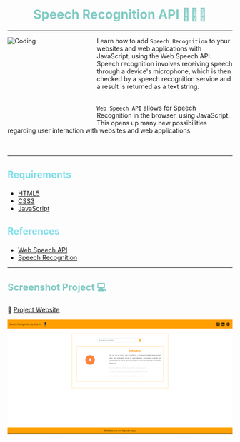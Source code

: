 # <h1 align="center" style="color: #80cbc4;"> Speech Recognition API 👨🏻‍💻 </h1> <hr>  

<img align="left" alt="Coding" width="200" height="200" src="https://winaero.com/blog/wp-content/uploads/2017/06/microphone-dictation-speech-icon.png">

Learn how to add `Speech Recognition` to your websites and web applications with JavaScript, using the Web Speech API. Speech recognition involves receiving speech through a device's microphone, which is then checked by a speech recognition service and a result is returned as a text string. <br><br>

`Web Speech API` allows for Speech Recognition in the browser, using JavaScript. This opens up many new possibilities regarding user interaction with websites and web applications. <br><br><br> <hr>  

## <p align="left" style="color: #80deea;"> Requirements </p>

- [HTML5](https://developer.mozilla.org/es/docs/Web/HTML) 
- [CSS3](https://developer.mozilla.org/es/docs/Web/CSS)
- [JavaScript](https://developer.mozilla.org/es/docs/Web/JavaScript)


## <p align="left" style="color: #80deea;"> References </p>

- [Web Speech API](https://developer.mozilla.org/en-US/docs/Web/API/Web_Speech_API)
- [Speech Recognition](https://developer.mozilla.org/en-US/docs/Web/API/SpeechRecognition) 

<hr>  

## <p align="left" style="color: #80cbc4;"> Screenshot Project 💻 </p>

🔶 [Project Website](https://alejandro-lopez.futuretecware.com/Speech-Recognition-API/index.html)

![Screenshot](assets/img/Screenshot.png)